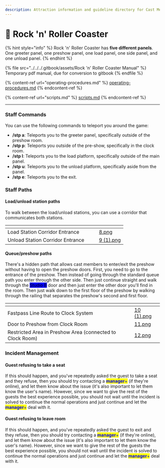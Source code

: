 ```yaml
---
description: Attraction information and guideline directory for Cast Members
---
```


# 🎸 Rock 'n' Roller Coaster

{% hint style="info" %}
Rock 'n' Roller Coaster has **five different panels**. One greeter panel, one preshow panel, one load panel, one side panel, and one unload panel.
{% endhint %}

{% file src="../../../.gitbook/assets/Rock 'n' Roller Coaster Manual" %}
Temporary pdf manual, due for conversion to gitbook
{% endfile %}

{% content-ref url="operating-procedures.md" %}
[operating-procedures.md](operating-procedures.md)
{% endcontent-ref %}

{% content-ref url="scripts.md" %}
[scripts.md](scripts.md)
{% endcontent-ref %}

***

### Staff Commands

You can use the following commands to teleport you around the game:

* **/stp a**: Teleports you to the greeter panel, specifically outside of the preshow room.
* **/stp p**: Teleports you outside of the pre-show, specifically in the clock room.
* **/stp l**: Teleports you to the load platform, specifically outside of the main panel.&#x20;
* **/stp u**: Teleports you to the unload platform, specifically aside from the panel.&#x20;
* **/stp e**: Teleports you to the exit.

### Staff Paths

#### Load/unload station paths

To walk between the load/unload stations, you can use a corridor that communicates both stations.

<table data-view="cards"><thead><tr><th></th><th></th><th></th><th data-hidden data-card-cover data-type="files"></th></tr></thead><tbody><tr><td>Load Station Corridor Entrance</td><td></td><td></td><td><a href="../../../.gitbook/assets/8.png">8.png</a></td></tr><tr><td>Unload Station Corridor Entrance</td><td></td><td></td><td><a href="../../../.gitbook/assets/9 (1).png">9 (1).png</a></td></tr></tbody></table>

#### Queue/preshow paths

There's a hidden path that allows cast members to enter/exit the preshow without having to open the preshow doors. First, you need to go to the entrance of the preshow. Then instead of going through the standard queue path you enter through the other side. Then just continue straight and walk through the <mark style="background-color:blue;">Studio B</mark> door and then just enter the other door you'll find in the room. Then just walk down to the first floor of the preshow by walking through the railing that separates the preshow's second and first floor.

<table data-view="cards"><thead><tr><th></th><th></th><th></th><th data-hidden data-card-cover data-type="files"></th></tr></thead><tbody><tr><td>Fastpass Line Route to Clock System</td><td></td><td></td><td><a href="../../../.gitbook/assets/10 (1).png">10 (1).png</a></td></tr><tr><td>Door to Preshow from Clock Room</td><td></td><td></td><td><a href="../../../.gitbook/assets/11.png">11.png</a></td></tr><tr><td>Restricted Area in Preshow Area (connected to Clock Room)</td><td></td><td></td><td><a href="../../../.gitbook/assets/12.png">12.png</a></td></tr></tbody></table>

### Incident Management

#### Guest refusing to take a seat

If this should happen, and you've repeatedly asked the guest to take a seat and they refuse, then you should try contacting a <mark style="color:blue;">**manager**</mark><mark style="color:blue;">+</mark> (if they're online), and let them know about the issue (it's also important to let them know the user's name). However, since we want to give the rest of the guests the best experience possible, you should not wait until the incident is solved to continue the normal operations and just continue and let the <mark style="color:blue;">**manager**</mark><mark style="color:blue;">+</mark> deal with it.

#### Guest refusing to leave room

If this should happen, and you've repeatedly asked the guest to exit and they refuse, then you should try contacting a <mark style="color:blue;">**manager**</mark><mark style="color:blue;">+</mark> (if they're online), and let them know about the issue (it's also important to let them know the user's name). However, since we want to give the rest of the guests the best experience possible, you should not wait until the incident is solved to continue the normal operations and just continue and let the <mark style="color:blue;">**manager**</mark><mark style="color:blue;">+</mark> deal with it.

